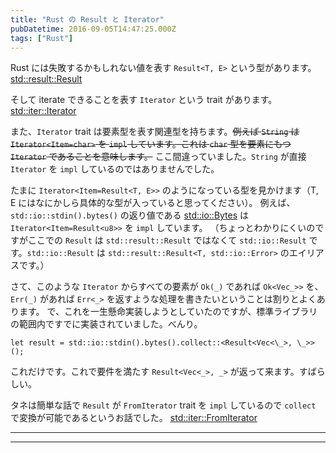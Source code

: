 ```yaml
---
title: "Rust の Result と Iterator"
pubDatetime: 2016-09-05T14:47:25.000Z
tags: ["Rust"]
---
```


Rust には失敗するかもしれない値を表す `Result<T, E>` という型があります。
[std::result::Result](https://doc.rust-lang.org/std/result/enum.Result.html)

そして iterate できることを表す `Iterator` という trait があります。
[std::iter::Iterator](https://doc.rust-lang.org/std/iter/trait.Iterator.html)

また、`Iterator` trait は要素型を表す関連型を持ちます。~~例えば `String` は `Iterator<Item=char>` を `impl` しています。これは `char` 型を要素にもつ `Iterator` であることを意味します。~~
ここ間違っていました。`String` が直接 `Iterator` を `impl` しているのではありませんでした。

たまに `Iterator<Item=Result<T, E>>` のようになっている型を見かけます（T, E にはなにかしら具体的な型が入っていると思ってください）。
例えば、`std::io::stdin().bytes()` の返り値である [std::io::Bytes](https://doc.rust-lang.org/stable/std/io/struct.Bytes.html) は `Iterator<Item=Result<u8>>` を `impl` しています。
（ちょっとわかりにくいのですがここでの `Result` は `std::result::Result` ではなくて `std::io::Result` です。`std::io::Result` は `std::result::Result<T, std::io::Error>` のエイリアスです。）

さて、このような `Iterator` からすべての要素が `Ok(_)` であれば `Ok<Vec_>>` を、`Err(_)` があれば `Err<_>` を返すような処理を書きたいということは割りとよくあります。
で、これを一生懸命実装しようとしていたのですが、標準ライブラリの範囲内ですでに実装されていました。べんり。

```
let result = std::io::stdin().bytes().collect::<Result<Vec<\_>, \_>>();

```

これだけです。これで要件を満たす `Result<Vec<_>, _>` が返って来ます。すばらしい。

タネは簡単な話で `Result` が `FromIterator` trait を `impl` しているので `collect` で変換が可能であるというお話でした。
[std::iter::FromIterator](https://doc.rust-lang.org/stable/std/iter/trait.FromIterator.html)

---

---
